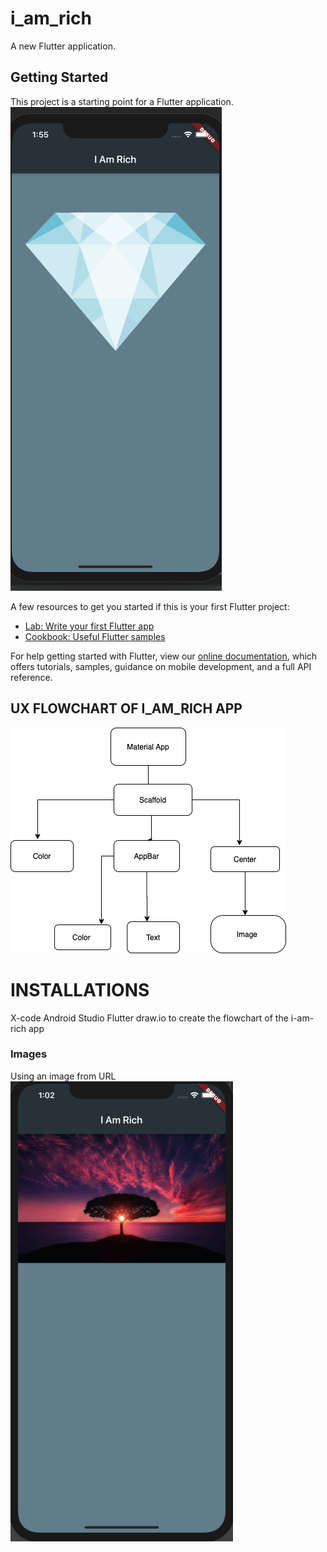 # i_am_rich

A new Flutter application.

## Getting Started

This project is a starting point for a Flutter application.
![](images/addedDiamond.png)

A few resources to get you started if this is your first Flutter project:

- [Lab: Write your first Flutter app](https://flutter.dev/docs/get-started/codelab)
- [Cookbook: Useful Flutter samples](https://flutter.dev/docs/cookbook)

For help getting started with Flutter, view our
[online documentation](https://flutter.dev/docs), which offers tutorials,
samples, guidance on mobile development, and a full API reference.

## UX FLOWCHART OF I_AM_RICH APP

  ![](images/i_am_rich_structure.png)
  
  

# INSTALLATIONS
X-code
Android Studio 
Flutter 
draw.io to create the flowchart of the i-am-rich app

   ### Images 

 Using an image from URL
   ![](images/addedImage.png)






